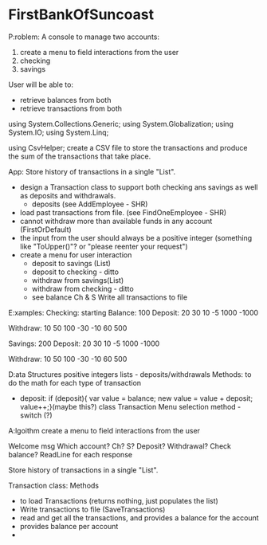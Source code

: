 # FirstBankOfSuncoast

P:roblem:
A console to manage two accounts:

1. create a menu to field interactions from the user
2. checking
3. savings

User will be able to:

- retrieve balances from both
- retrieve transactions from both

using System.Collections.Generic;
using System.Globalization;
using System.IO;
using System.Linq;

using CsvHelper;
create a CSV file to store the transactions and produce the sum of the transactions that take place.

App:
Store history of transactions in a single "List<Transaction>".

- design a Transaction class to support both checking ans savings as well as deposits and withdrawals.
  - deposits (see AddEmployee - SHR)
- load past transactions from file. (see FindOneEmployee - SHR)
- cannot withdraw more than available funds in any account (FirstOrDefault)
- the input from the user should always be a positive integer (something like "ToUpper()"? or "please reenter your request")
- create a menu for user interaction
  - deposit to savings (List<depositSavings>)
  - deposit to checking - ditto
  - withdraw from savings(List<withdrawalSavings>)
  - withdraw from checking - ditto
  - see balance Ch & S
    Write all transactions to file

E:xamples:
Checking:
starting Balance:
100
Deposit:
20
30
10
-5
1000
-1000

Withdraw:
10
50
100
-30
-10
60
500

Savings:
200
Deposit:
20
30
10
-5
1000
-1000

Withdraw:
10
50
100
-30
-10
60
500

D:ata Structures
positive integers
lists - deposits/withdrawals
Methods: to do the math for each type of transaction

- deposit: if (deposit){ var value = balance; new value = value + deposit; value++;}(maybe this?)
  class Transaction
  Menu selection method - switch (?)

A:lgoithm
create a menu to field interactions from the user

Welcome msg
Which account?
Ch? S?
Deposit?
Withdrawal?
Check balance?
ReadLine for each response

Store history of transactions in a single "List<Transaction>".

Transaction class:
Methods

- to load Transactions (returns nothing, just populates the list)
- Write transactions to file (SaveTransactions)
- read and get all the transactions, and provides a balance for the account
- provides balance per account
-
